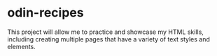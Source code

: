 # odin-recipes
This project will allow me to practice and showcase my HTML skills, including creating multiple pages that have a variety of text styles and elements.